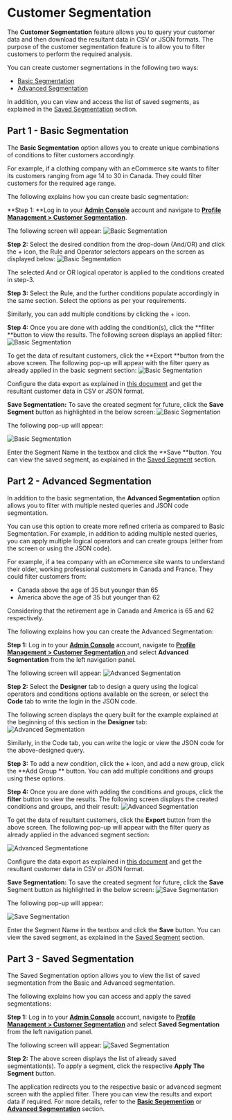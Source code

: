 Customer Segmentation
=====

The **Customer Segmentation** feature allows you to query your customer data and then download the resultant data in CSV or JSON formats. The purpose of the customer segmentation feature is to allow you to filter customers to perform the required analysis.

You can create customer segmentations in the following two ways:

- [Basic Segmentation](#partbasicsegmentation0)
- [Advanced Segmentation](#partadvancedsegmentation1)

In addition, you can view and access the list of saved segments, as explained in the [Saved Segmentation](#partsavedsegmentation2) section.

## Part 1 - Basic Segmentation

The **Basic Segmentation** option allows you to create unique combinations of conditions to filter customers accordingly. 

For example, if a clothing company with an eCommerce site wants to filter its customers ranging from age 14 to 30 in Canada. They could filter customers for the required age range. 

The following explains how you can create basic segmentation:
 
**Step 1: **Log in to your <a href = https://adminconsole.loginradius.com/ target=_blank>**Admin Console**</a>  account and navigate to <a href = https://adminconsole.loginradius.com/profile-management/customer-segmentation/basic-segmentation target=_blank>**Profile Management > Customer Segmentation**</a>.
 
The following screen will appear:
![Basic Segmentation](https://apidocs.lrcontent.com/images/cs1_77135e83bc31ef9d34.71210962.png "Basic Segmentation")
 
**Step 2:** Select the desired condition from the drop-down (And/OR) and click the + icon, the  Rule and Operator selectors appears on the screen as displayed below:
 ![Basic Segmentation](https://apidocs.lrcontent.com/images/cs2_203755e83bd7d747291.81867924.png "Basic Segmentation")

 
The selected And or OR logical operator is applied to the conditions created in step-3.
 
**Step 3:** Select the Rule, and the further conditions populate accordingly in the same section. Select the options as per your requirements.
 
Similarly, you can add multiple conditions by clicking the + icon. 
 
**Step 4:** Once you are done with adding the condition(s), click the **filter **button to view the results. The following screen displays an applied filter:
![Basic Segmentation](https://apidocs.lrcontent.com/images/cs3_6145e83bded728ca5.96673781.png "Basic Segmentation") 

 
To get the data of resultant customers, click the **Export **button from the above screen. The following pop-up will appear with the filter query as already applied in the basic segment section:
 ![Basic Segmentation](https://apidocs.lrcontent.com/images/cs4_323405e83be14c57287.05187228.png "Basic Segmentation")
 
Configure the data export as explained in [this document](https://www.loginradius.com/legacy/docs/authentication/concepts/customer-data-export/) and get the resultant customer data in CSV or JSON format.
 
**Save Segmentation:** To save the created segment for future, click the **Save Segment** button as highlighted in the below screen:
![Basic Segmentation](https://apidocs.lrcontent.com/images/cs5_203935e83be9f963c13.42803577.png "Basic Segmentation")


The following pop-up will appear:

![Basic Segmentation](https://apidocs.lrcontent.com/images/cs6_178515e83becb3b4792.73483270.png "Basic Segmentation")


Enter the Segment Name in the textbox and click the **Save **button. You can view the saved segment, as explained in the [Saved Segment](https://www.loginradius.com/legacy/docs/authentication/concepts/customer-segmentation/#savedsegmentation2) section.


## Part 2 - Advanced Segmentation

In addition to the basic segmentation, the **Advanced Segmentation** option allows you to filter with multiple nested queries and JSON code segmentation.

You can use this option to create more refined criteria as compared to Basic Segmentation. For example, in addition to adding multiple nested queries, you can apply multiple logical operators and can create groups (either from the screen or using the JSON code).

For example, if a tea company with an eCommerce site wants to understand their older, working professional customers in Canada and France. They could filter customers from:

- Canada above the age of 35 but younger than 65
- America above the age of 35 but younger than 62 

Considering that the retirement age in Canada and America is 65 and 62 respectively.

The following explains how you can create the Advanced Segmentation:

**Step 1:** Log in to your <a href = https://adminconsole.loginradius.com/ target=_blank>**Admin Console**</a> account, navigate to <a href = https://adminconsole.loginradius.com/profile-management/customer-segmentation/basic-segmentation target=_blank>**Profile Management > Customer Segmentation** </a> and select **Advanced Segmentation** from the left navigation panel.

The following screen will appear:
![Advanced Segmentation](https://apidocs.lrcontent.com/images/cs7_145945e83bfccddadb6.98693500.png "Advanced Segmentation")

**Step 2:** Select the **Designer** tab to design a query using the logical operators and conditions options available on the screen, or select the **Code** tab to write the login in the JSON code.

The following screen displays the query built for the example explained at the beginning of this section in the **Designer** tab:
![Advanced Segmentation](https://apidocs.lrcontent.com/images/cs8_255125e83c0125908e8.78841762.png "Advanced Segmentation")

Similarly, in the Code tab, you can write the logic or view the JSON code for the above-designed query.

**Step 3:** To add a new condition, click the **+** icon, and add a new group, click the **Add Group ** button. You can add multiple conditions and groups using these options.

**Step 4:** Once you are done with adding the conditions and groups, click the **filter** button to view the results. The following screen displays the created conditions and groups, and their result:
 ![Advanced Segmentation](https://apidocs.lrcontent.com/images/cs9_19115e83c06f1506d1.67306506.png "Advanced Segmentation")

 
To get the data of resultant customers, click the **Export** button from the above screen. The following pop-up will appear with the filter query as already applied in the advanced segment section:

![Advanced Segmentatione](https://apidocs.lrcontent.com/images/cs10_238655e83c0833d74e2.82111239.png "Advanced Segmentation")

Configure the data export as explained in [this document](https://www.loginradius.com/legacy/docs/authentication/concepts/customer-data-export/) and get the resultant customer data in CSV or JSON format.
 
**Save Segmentation:**  To save the created segment for future, click the **Save** Segment button as highlighted in the below screen:
![Save Segmentation](https://apidocs.lrcontent.com/images/cs11_212695e83c1d0a52ee8.96979382.png "Save Segmentation")

The following pop-up will appear:

![Save Segmentation](https://apidocs.lrcontent.com/images/cs12_71775e83c23492daa3.37595614.png "Save Segmentation")

Enter the Segment Name in the textbox and click the **Save** button. You can view the saved segment, as explained in the [Saved Segment](https://www.loginradius.com/legacy/docs/authentication/concepts/customer-segmentation/#savedsegmentation2) section.

## Part 3 - Saved Segmentation

The Saved Segmentation option allows you to view the list of saved segmentation from the Basic and Advanced segmentation.

The following explains how you can access and apply the saved segmentations:

**Step 1:** Log in to your <a href = https://adminconsole.loginradius.com/ target=_blank>**Admin Console**</a> account, navigate to <a href = https://adminconsole.loginradius.com/profile-management/customer-segmentation/basic-segmentation target=_blank>**Profile Management > Customer Segmentation**</a> and select **Saved Segmentation** from the left navigation panel.

The following screen will appear:
![Saved Segmentation](https://apidocs.lrcontent.com/images/cs13_209385e83c2ad1bf189.39513211.png "Saved Segmentation")


**Step 2:** The above screen displays the list of already saved segmentation(s). To apply a segment, click the respective **Apply The Segment** button. 

The application redirects you to the respective basic or advanced segment screen with the applied filter. There you can view the results and export data if required. For more details, refer to the [**Basic Segemention**](#partbasicsegmentation0) or [**Advanced Segmentation**](#partsavedsegmentation2) section.


